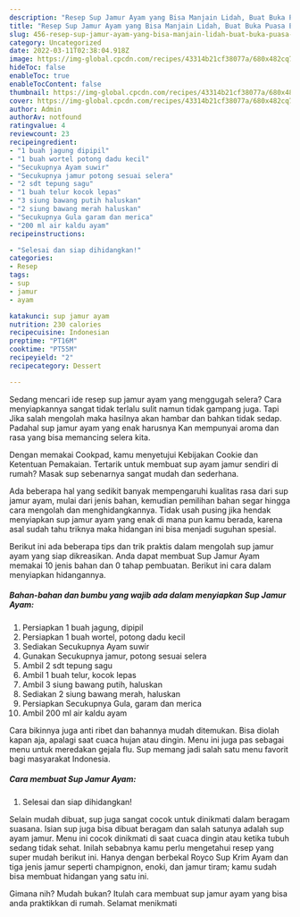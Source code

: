 ```yaml
---
description: "Resep Sup Jamur Ayam yang Bisa Manjain Lidah, Buat Buka Puasa Enak Banget"
title: "Resep Sup Jamur Ayam yang Bisa Manjain Lidah, Buat Buka Puasa Enak Banget"
slug: 456-resep-sup-jamur-ayam-yang-bisa-manjain-lidah-buat-buka-puasa-enak-banget
category: Uncategorized
date: 2022-03-11T02:38:04.918Z
image: https://img-global.cpcdn.com/recipes/43314b21cf38077a/680x482cq70/sup-jamur-ayam-foto-resep-utama.jpg
hideToc: false
enableToc: true
enableTocContent: false
thumbnail: https://img-global.cpcdn.com/recipes/43314b21cf38077a/680x482cq70/sup-jamur-ayam-foto-resep-utama.jpg
cover: https://img-global.cpcdn.com/recipes/43314b21cf38077a/680x482cq70/sup-jamur-ayam-foto-resep-utama.jpg
author: Admin
authorAv: notfound
ratingvalue: 4
reviewcount: 23
recipeingredient:
- "1 buah jagung dipipil"
- "1 buah wortel potong dadu kecil"
- "Secukupnya Ayam suwir"
- "Secukupnya jamur potong sesuai selera"
- "2 sdt tepung sagu"
- "1 buah telur kocok lepas"
- "3 siung bawang putih haluskan"
- "2 siung bawang merah haluskan"
- "Secukupnya Gula garam dan merica"
- "200 ml air kaldu ayam"
recipeinstructions:

- "Selesai dan siap dihidangkan!"
categories:
- Resep
tags:
- sup
- jamur
- ayam

katakunci: sup jamur ayam 
nutrition: 230 calories
recipecuisine: Indonesian
preptime: "PT16M"
cooktime: "PT55M"
recipeyield: "2"
recipecategory: Dessert

---
```



Sedang mencari ide resep sup jamur ayam yang menggugah selera? Cara menyiapkannya sangat tidak terlalu sulit namun tidak gampang juga. Tapi Jika salah mengolah maka hasilnya akan hambar dan bahkan tidak sedap. Padahal sup jamur ayam yang enak harusnya Kan mempunyai aroma dan rasa yang bisa memancing selera kita.


Dengan memakai Cookpad, kamu menyetujui Kebijakan Cookie dan Ketentuan Pemakaian. Tertarik untuk membuat sup ayam jamur sendiri di rumah? Masak sup sebenarnya sangat mudah dan sederhana.

Ada beberapa hal yang sedikit banyak mempengaruhi kualitas rasa dari sup jamur ayam, mulai dari jenis bahan, kemudian pemilihan bahan segar hingga cara mengolah dan menghidangkannya. Tidak usah pusing jika hendak menyiapkan sup jamur ayam yang enak di mana pun kamu berada, karena asal sudah tahu triknya maka hidangan ini bisa menjadi suguhan spesial.


Berikut ini ada beberapa tips dan trik praktis dalam mengolah sup jamur ayam yang siap dikreasikan. Anda dapat membuat Sup Jamur Ayam memakai 10 jenis bahan dan 0 tahap pembuatan. Berikut ini cara dalam menyiapkan hidangannya.

<!--inarticleads1-->

##### Bahan-bahan dan bumbu yang wajib ada dalam menyiapkan Sup Jamur Ayam:

1. Persiapkan 1 buah jagung, dipipil
1. Persiapkan 1 buah wortel, potong dadu kecil
1. Sediakan Secukupnya Ayam suwir
1. Gunakan Secukupnya jamur, potong sesuai selera
1. Ambil 2 sdt tepung sagu
1. Ambil 1 buah telur, kocok lepas
1. Ambil 3 siung bawang putih, haluskan
1. Sediakan 2 siung bawang merah, haluskan
1. Persiapkan Secukupnya Gula, garam dan merica
1. Ambil 200 ml air kaldu ayam


Cara bikinnya juga anti ribet dan bahannya mudah ditemukan. Bisa diolah kapan aja, apalagi saat cuaca hujan atau dingin. Menu ini juga pas sebagai menu untuk meredakan gejala flu. Sup memang jadi salah satu menu favorit bagi masyarakat Indonesia. 

<!--inarticleads2-->

##### Cara membuat Sup Jamur Ayam:


1. Selesai dan siap dihidangkan!

Selain mudah dibuat, sup juga sangat cocok untuk dinikmati dalam beragam suasana. Isian sup juga bisa dibuat beragam dan salah satunya adalah sup ayam jamur. Menu ini cocok dinikmati di saat cuaca dingin atau ketika tubuh sedang tidak sehat. Inilah sebabnya kamu perlu mengetahui resep yang super mudah berikut ini. Hanya dengan berbekal Royco Sup Krim Ayam dan tiga jenis jamur seperti champignon, enoki, dan jamur tiram; kamu sudah bisa membuat hidangan yang satu ini. 

Gimana nih? Mudah bukan? Itulah cara membuat sup jamur ayam yang bisa anda praktikkan di rumah. Selamat menikmati
